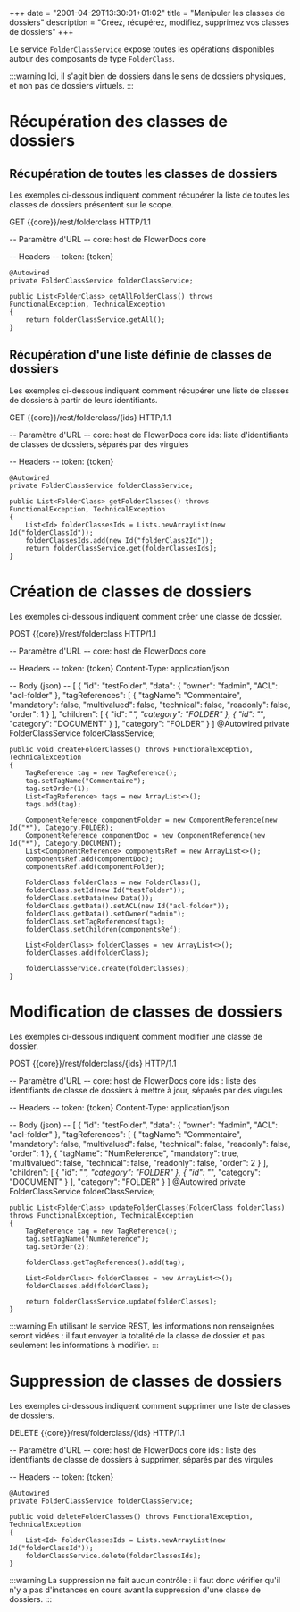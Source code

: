 +++
date = "2001-04-29T13:30:01+01:02"
title = "Manipuler les classes de dossiers"
description = "Créez, récupérez, modifiez, supprimez vos classes de dossiers"
+++

Le service `FolderClassService` expose toutes les opérations disponibles autour des composants de type `FolderClass`.

:::warning
Ici, il s'agit bien de dossiers dans le sens de dossiers physiques, et non pas de dossiers virtuels.
:::

# Récupération des classes de dossiers

## Récupération de toutes les classes de dossiers

Les exemples ci-dessous indiquent comment récupérer la liste de toutes les classes de dossiers présentent sur le scope.

GET {{core}}/rest/folderclass HTTP/1.1

-- Paramètre d'URL -- 
core: host de FlowerDocs core

-- Headers -- 
token: {token}

	@Autowired
    private FolderClassService folderClassService;

    public List<FolderClass> getAllFolderClass() throws FunctionalException, TechnicalException
    {
        return folderClassService.getAll();
    }

## Récupération d'une liste définie de classes de dossiers

Les exemples ci-dessous indiquent comment récupérer une liste de classes de dossiers à partir de leurs identifiants.

GET {{core}}/rest/folderclass/{ids} HTTP/1.1

-- Paramètre d'URL -- 
core: host de FlowerDocs core
ids: liste d'identifiants de classes de dossiers, séparés par des virgules

-- Headers -- 
token: {token}

	@Autowired
    private FolderClassService folderClassService;

    public List<FolderClass> getFolderClasses() throws FunctionalException, TechnicalException
    {
        List<Id> folderClassesIds = Lists.newArrayList(new Id("folderClassId"));
        folderClassesIds.add(new Id("folderClass2Id"));
        return folderClassService.get(folderClassesIds);
    }

# Création de classes de dossiers

Les exemples ci-dessous indiquent comment créer une classe de dossier. 

POST {{core}}/rest/folderclass HTTP/1.1

-- Paramètre d'URL -- 
core: host de FlowerDocs core

-- Headers -- 
token: {token}
Content-Type: application/json

-- Body (json) --
[
    {
        "id": "testFolder",
        "data": {
            "owner": "fadmin",
            "ACL": "acl-folder"
        },
        "tagReferences": [
            {
                "tagName": "Commentaire",
                "mandatory": false,
                "multivalued": false,
                "technical": false,
                "readonly": false,
                "order": 1
            }
        ],
        "children": [
            {
                "id": "*",
                "category": "FOLDER"
            },
            {
                "id": "*",
                "category": "DOCUMENT"
            }
        ],
        "category": "FOLDER"
    }
]
	@Autowired
    private FolderClassService folderClassService;
    
	public void createFolderClasses() throws FunctionalException, TechnicalException
    {
        TagReference tag = new TagReference();
        tag.setTagName("Commentaire");
        tag.setOrder(1);
        List<TagReference> tags = new ArrayList<>();
        tags.add(tag);

        ComponentReference componentFolder = new ComponentReference(new Id("*"), Category.FOLDER);
        ComponentReference componentDoc = new ComponentReference(new Id("*"), Category.DOCUMENT);
        List<ComponentReference> componentsRef = new ArrayList<>();
        componentsRef.add(componentDoc);
        componentsRef.add(componentFolder);

        FolderClass folderClass = new FolderClass();
        folderClass.setId(new Id("testFolder"));
        folderClass.setData(new Data());
        folderClass.getData().setACL(new Id("acl-folder"));
        folderClass.getData().setOwner("admin");
        folderClass.setTagReferences(tags);
        folderClass.setChildren(componentsRef);

        List<FolderClass> folderClasses = new ArrayList<>();
        folderClasses.add(folderClass);

        folderClassService.create(folderClasses);
    }

# Modification de classes de dossiers

Les exemples ci-dessous indiquent comment modifier une classe de dossier.

POST {{core}}/rest/folderclass/{ids} HTTP/1.1

-- Paramètre d'URL -- 
core: host de FlowerDocs core
ids : liste des identifiants de classe de dossiers à mettre à jour, séparés par des virgules

-- Headers --
token: {token}
Content-Type: application/json

-- Body (json) --
[
    {
        "id": "testFolder",
        "data": {
            "owner": "fadmin",
            "ACL": "acl-folder"
        },
        "tagReferences": [
            {
                "tagName": "Commentaire",
                "mandatory": false,
                "multivalued": false,
                "technical": false,
                "readonly": false,
                "order": 1
            },
            {
                "tagName": "NumReference",
                "mandatory": true,
                "multivalued": false,
                "technical": false,
                "readonly": false,
                "order": 2
            }
        ],
        "children": [
            {
                "id": "*",
                "category": "FOLDER"
            },
            {
                "id": "*",
                "category": "DOCUMENT"
            }
        ],
        "category": "FOLDER"
    }
]
	@Autowired
    private FolderClassService folderClassService;
    
	public List<FolderClass> updateFolderClasses(FolderClass folderClass) throws FunctionalException, TechnicalException
    {
        TagReference tag = new TagReference();
        tag.setTagName("NumReference");
        tag.setOrder(2);

        folderClass.getTagReferences().add(tag);

        List<FolderClass> folderClasses = new ArrayList<>();
        folderClasses.add(folderClass);

        return folderClassService.update(folderClasses);
    }

:::warning
En utilisant le service REST, les informations non renseignées seront vidées : il faut envoyer la totalité de la classe de dossier et pas seulement les informations à modifier. 
:::

# Suppression de classes de dossiers

Les exemples ci-dessous indiquent comment supprimer une liste de classes de dossiers.

DELETE {{core}}/rest/folderclass/{ids} HTTP/1.1

-- Paramètre d'URL -- 
core: host de FlowerDocs core
ids : liste des identifiants de classe de dossiers à supprimer, séparés par des virgules

-- Headers --
token: {token}

	@Autowired
    private FolderClassService folderClassService;
	
    public void deleteFolderClasses() throws FunctionalException, TechnicalException
    {
        List<Id> folderClassesIds = Lists.newArrayList(new Id("folderClassId"));
        folderClassService.delete(folderClassesIds);
    }

:::warning
La suppression ne fait aucun contrôle : il faut donc vérifier qu'il n'y a pas d'instances en cours avant la suppression d'une classe de dossiers.
:::